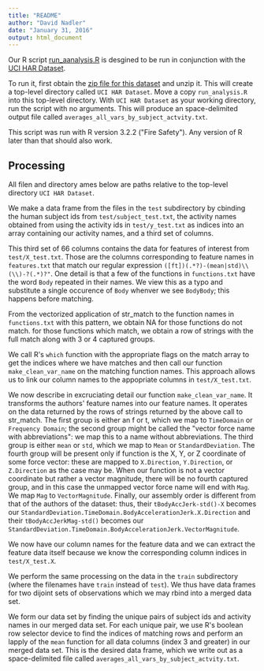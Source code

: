 ```yaml
---
title: "README"
author: "David Nadler"
date: "January 31, 2016"
output: html_document
---
```


Our R script [run_aanalysis.R](run_analysis.R) is desgined to be run in conjunction with the [UCI HAR Dataset](http://archive.ics.uci.edu/ml/datasets/Human+Activity+Recognition+Using+Smartphones). 

To run it, first obtain the [zip file for this dataset](https://d396qusza40orc.cloudfront.net/getdata%2Fprojectfiles%2FUCI%20HAR%20Dataset.zip) and unzip it. This will create a top-level directory called `UCI HAR Dataset`. Move a copy `run_analysis.R` into this top-level directory. With `UCI HAR Dataset` as your working directory, run the script with no arguments. This will produce an space-delimited output file called `averages_all_vars_by_subject_actvity.txt`.

This script was run with R version 3.2.2 ("Fire Safety"). Any version of R later than that should also work.

## Processing
All filen and directory ames below are paths relative to the top-level directory `UCI HAR Dataset`.

We make a data frame from the files in the `test` subdirectory by cbinding the  human subject ids from `test/subject_test.txt`, the activity names obtained from using the activity ids in `test/y_test.txt` as indices into an array containing our activity names, and a third set of columns.

This third set of 66 columns contains the data for features of interest from `test/X_test.txt`. Those are the columns corresponding to feature names in `features.txt` that match our regular expression `([ft])(.*?)-(mean|std)\\(\\)-?(.*)?"`. One  detail is that a few of the functions in `functions.txt` have the word `Body` repeated in their names. We view this as a typo and substitute a single occurence of `Body` whenver we see `BodyBody`; this happens before matching.

From the vectorized application of str_match to the function names in `functions.txt` with this pattern, we obtain NA for those functions do not match. for those functions which match, we obtain a row of strings with the full match along with 3 or 4 captured groups.

We call R's `which` function with the appropriate flags on the match array to get the indices where we have matches and then call our function `make_clean_var_name` on the matching function names. This approach allows us to link our column names to the appopriate columns in `test/X_test.txt`.

We now describe in excruciating detail our function `make_clean_var_name`. It transforms the authors' feature names into our feature names. It operates on the data returned by the rows of strings returned by the above call to str_match.  The first group is either an f or t, which we map to `TimeDomain` or `Frequency Domain`; the second group might be called the "vector force name with abbreviations": we map this to a name without abbreviations. The third group is either `mean` or `std`, which we map to `Mean` or `StandardDeviation`. The fourth group will be present only if  function is the X, Y, or Z coordinate of some force vector: these are mapped to `X.Direction`, `Y.Direction`, or `Z.Direction` as the case may be. When our function is not a vector coordinate but rather a vector magnitude, there will be no fourth captured group, and in this case the unmapped vector force name will end with `Mag`. We map `Mag` to `VectorMagnitude`. Finally, our assembly order is different from that of the authors of the dataset: thus, their `tBodyAccJerk-std()-X` becomes our `StandardDeviation.TimeDomain.BodyAccelerationJerk.X.Direction` and their `tBodyAccJerkMag-std()` becomes our `StandardDeviation.TimeDomain.BodyAccelerationJerk.VectorMagnitude`. 

We now have our column names for the feature data and we can extract the feature data itself because we know the corresponding column indices in `test/X_test.X`.

We perform the same processing on the data in the `train` subdirectory (where the filenames have `train` instead of `test`). We thus have data frames for two dijoint sets of observations which we may rbind into a merged data set.

We form our data set by finding the unique pairs of subject ids and activity names in our merged data set. For each unique pair, we use R's boolean row selector device to find the indices of matching rows and perform an lapply of the `mean` function for all data columns (index 3 and greater) in our merged data set. This is the desired data frame, which we write out as a space-delimited file called `averages_all_vars_by_subject_actvity.txt`.

